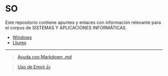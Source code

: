 # SO

Este repositorio contiene apuntes y enlaces con información relevante para el corpus de SISTEMAS Y APLICACIONES INFORMÁTICAS.

- [Windows](./windows.md)
- [Lliurex](./lliurex.md)




---

> [Ayuda con Markdown .md](https://docs.github.com/es/get-started/writing-on-github/getting-started-with-writing-and-formatting-on-github/basic-writing-and-formatting-syntax)

> [Uso de Emoji :+1:](https://github.com/ikatyang/emoji-cheat-sheet/blob/master/README.md)
